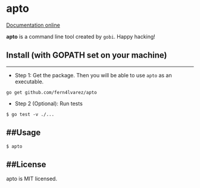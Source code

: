 # apto

[Documentation online](http://godoc.org/github.com/fern4lvarez/apto)

**apto** is a command line tool created by `gobi`. Happy hacking!

## Install (with GOPATH set on your machine)
----------

* Step 1: Get the package. Then you will be able to use `apto` as an executable. 

```
go get github.com/fern4lvarez/apto
```

* Step 2 (Optional): Run tests

```
$ go test -v ./...
```

##Usage
-------
```
$ apto
```

##License
---------
apto is MIT licensed.